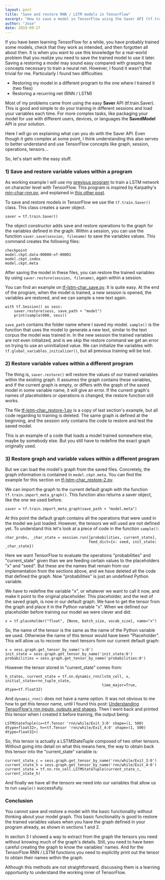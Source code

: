 ```yaml
---
layout: post
title: "Save and restore RNN / LSTM models in TensorFlow"
excerpt: "How to save a model in TensorFlow using the Saver API (tf.train.Saver)"
author: "Jose"
date: 2019-09-27
---
```



If you have been learning TensorFlow for a while, you have probably trained some models, check that they work as intended, and then forgotten all about then. It is when you want to use this knowledge for a real-world problem that you realize you need to save the trained model to use it later. Saving a restoring a model may sound easy compared with grasping the concepts necessary to train a neural net. However, I found it wasn't that trivial for me. Particularly I found two difficulties:

- Restoring my model in a different program to the one where I trained it (two files)
- Restoring a recurring net (RNN / LSTM) 

Most of my problems came from using the easy **Saver** API (tf.train.Saver). This is good and simple to do your training in different sessions and load your variables each time. For more complex tasks, like packaging your model for use with different users, devices, or languages the **SavedModel** API is your solution.

Here I will go on explaining what can you do with the Saver API. Even though it gets complex at some point, I think understanding this also serves to better understand and use TensorFlow concepts like graph, session, operations, tensors...

So, let's start with the easy stuff.

### 1) Save and restore variable values within a program

As working example I will use my [previous program](https://github.com/josehoras/LSTM-Frameworks/blob/master/tf-lstm-char.py) to train a LSTM network on character level with TensorFlow. This program is inspired by Karpathy's [min-char-rnn.py](https://gist.github.com/karpathy/d4dee566867f8291f086), and explained in [this other post](https://josehoras.github.io/lstm-in-tensorflow/).

To save and restore models in TensorFlow we use the `tf.train.Saver()` class. This class creates a saver object.

```
saver = tf.train.Saver()
```

The object constructor adds save and restore operations to the graph for the variables defined in the graph. Within a session, you can use the function `saver.save(session, filename)` to save the variables values. This command creates the following files:

```
checkpoint
model.ckpt.data-00000-of-00001
model.ckpt.index
model.ckpt.meta
```

After saving the model in these files, you can restore the trained variables by using `saver.restore(session, filename)`, again within a session.

You can find an example on [tf-lstm-char_save.py](https://github.com/josehoras/LSTM-Frameworks/blob/master/tf-lstm-char_save.py). It is quite easy. At the end of the program, when the model is trained, a new session is opened, the variables are restored, and we can sample a new text again.

```
with tf.Session() as sess:
    saver.restore(sess, save_path + "model")
    print(sample(600, sess))
```

`save_path` contains the folder name where I saved my model. `sample()` is the function that uses the model to generate a new text, similar to the text corpus the model was trained in. In the new session the trained variables are not even initialized, and is we skip the restore command we get an error on trying to use an uninitialized value. We can initialize the variables with `tf.global_variables_initializer()`, but all previous training will be lost.

### 2) Restore variable values within a different program

The thing is, `saver.restore()` will restore the values of our trained variables within the existing graph. It assumes the graph contains these variables, and if the current graph is empty, or differs with the graph of the saved model in some variable name, it will give an error. If the current graph's names of placeholders or operations is changed, the restore function still works.

The file [tf-lstm-char_restore-1.py](https://github.com/josehoras/LSTM-Frameworks/blob/master/tf-lstm-char_restore-1.py) is a copy of last section's example, but all code regarding to training is deleted. The same graph is defined at the beginning, and the session only contains the code to restore and test the saved model. 

This is an example of a code that loads a model trained somewhere else, maybe by somebody else. But you still have to redefine the exact graph originally used.

### 3) Restore graph and variable values within a different program

But we can load the model's graph from the saved files. Concretely, the graph information is contained in `model.ckpt.meta`. You can find the example for this section on [tf-lstm-char_restore-2.py](https://github.com/josehoras/LSTM-Frameworks/blob/master/tf-lstm-char_restore-2.py).

We can import the graph to the current default graph with the function `tf.train.import_meta_graph()`. This function also returns a saver object, like the one we used before.

```
saver = tf.train.import_meta_graph(save_path + "model.meta")
```

At this point the default graph contains all the operations that were used in the model we just loaded. However, the tensors we will used are not defined yet. To understand this let's look at a piece of code in the function `sample()`:

```
char_probs, _char_state = session.run([probabilities, current_state],
                                      feed_dict={x: seed, init_state: _char_state})
```

Here we want TensorFlow to evaluate the operations "probabilities" and "current_state" given than we are feeding certain values to the placeholders "x" and "seed". But these are the names that remain from our implementation from the sections above, and we have deleted all the code that defined the graph. Now "probabilities" is just an undefined Python variable.

We have to redefine the variable "x", or whatever we want to call it now, and make it point to the original placeholder. This placeholder, and the rest of the saved graph, is now in our default graph. We have to get the tensor from the graph and place it in the Python variable "x". When we defined our placeholder before training our model we were clever and did:

```
x = tf.placeholder("float", [None, batch_size, vocab_size], name="x")
```

So, the name of the tensor is the same as the name of the Python variable we used. Otherwise the name of this tensor would have been "Placeholder". This will allow us to recover the next tensors form our current default graph:

```
x = sess.graph.get_tensor_by_name('x:0')
init_state = sess.graph.get_tensor_by_name('init_state:0')
probabilities = sess.graph.get_tensor_by_name('probabilities:0')

```

However the tensor stored in "current_state" comes from:

```
h_states, current_state = tf.nn.dynamic_rnn(lstm_cell, x, initial_state=rnn_tuple_state,
                                            time_major=True, dtype=tf.float32)
```

And `dynamic_rnn()` does not have a name option. It was not obvious to me how to get this tensor name, until I found this post: [Understanding TensorFlow's rnn inputs, outputs and shapes](https://www.damienpontifex.com/2017/12/06/understanding-tensorflows-rnn-inputs-outputs-and-shapes/). Then I went back and printed this tensor when I created it before training, the output being:

```
LSTMStateTuple(c=<tf.Tensor 'rnn/while/Exit_3:0' shape=(1, 500) dtype=float32>, h=<tf.Tensor 'rnn/while/Exit_4:0' shape=(1, 500) dtype=float32>)
```

So, this tensor is actually a LSTMStateTuple composed of two other tensors. Without going into detail on what this means here, the way to obtain back this tensor into the "current_state" variable is:

```
current_state_c = sess.graph.get_tensor_by_name('rnn/while/Exit_3:0')
current_state_h = sess.graph.get_tensor_by_name('rnn/while/Exit_4:0')
current_state = tf.nn.rnn_cell.LSTMStateTuple(current_state_c, current_state_h)
```

And finally we have all the tensors we need into our variables that allow us to run `sample()` successfully.

### Conclusion

You cannot save and restore a model with the basic functionality without thinking about your model graph. This basic functionality is good to restore the trained variables values when you have the graph defined in your program already, as shown in sections 1 and 2.

In section 3 I showed a way to extract from the graph the tensors you need without knowing much of the graph's details. Still, you need to have been careful creating the graph to know the variables' names. And for the TensorFlow RNN / LSTM functions you need to explicitly print out the tensor to obtain their names within the graph.

Although this methods are not straightforward, discussing them is a learning opportunity to understand the working inner of TensorFlow.

    
    
    
    
    

